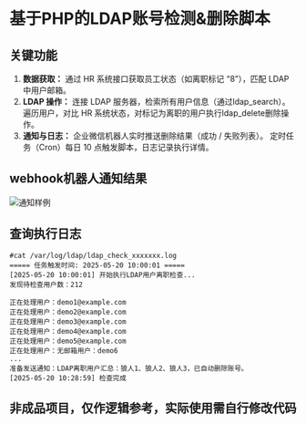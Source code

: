 # 基于PHP的LDAP账号检测&删除脚本
## 关键功能
1. **数据获取：**
通过 HR 系统接口获取员工状态（如离职标记 “8”），匹配 LDAP 中用户邮箱。
2. **LDAP 操作：**
连接 LDAP 服务器，检索所有用户信息（通过ldap_search）。
遍历用户，对比 HR 系统状态，对标记为离职的用户执行ldap_delete删除操作。
3. **通知与日志：**
企业微信机器人实时推送删除结果（成功 / 失败列表）。
定时任务（Cron）每日 10 点触发脚本，日志记录执行详情。
## webhook机器人通知结果
![通知样例](https://i-blog.csdnimg.cn/direct/43ef6f5a54d448dd9f7010fb8dce07b1.jpeg)
## 查询执行日志
```shell
#cat /var/log/ldap/ldap_check_xxxxxxx.log
===== 任务触发时间: 2025-05-20 10:00:01 =====
[2025-05-20 10:00:01] 开始执行LDAP用户离职检查...
发现待检查用户数：212

正在处理用户：demo1@example.com
正在处理用户：demo2@example.com
正在处理用户：demo3@example.com
正在处理用户：demo4@example.com
正在处理用户：demo5@example.com
正在处理用户：无邮箱用户：demo6
...
准备发送通知：LDAP离职用户汇总：狼人1、狼人2、狼人3，已自动删除账号。
[2025-05-20 10:28:59] 检查完成
```
## 非成品项目，仅作逻辑参考，实际使用需自行修改代码
